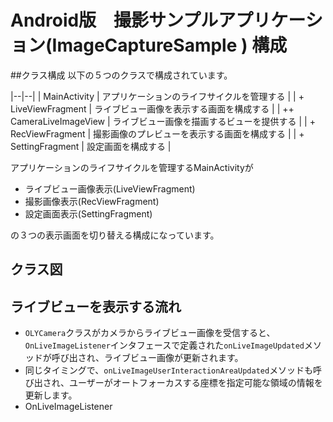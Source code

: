 # Android版　撮影サンプルアプリケーション(ImageCaptureSample ) 構成

##クラス構成
以下の５つのクラスで構成されています。

|--|--|
| MainActivity        | アプリケーションのライフサイクルを管理する   |
| + LiveViewFragment    | ライブビュー画像を表示する画面を構成する     |
| ++ CameraLiveImageView | ライブビュー画像を描画するビューを提供する   |
| + RecViewFragment     | 撮影画像のプレビューを表示する画面を構成する |
| + SettingFragment     | 設定画面を構成する                           |

アプリケーションのライフサイクルを管理するMainActivityが

+ ライブビュー画像表示(LiveViewFragment)
+ 撮影画像表示(RecViewFragment)
+ 設定画面表示(SettingFragment)

の３つの表示画面を切り替える構成になっています。

## クラス図

## ライブビューを表示する流れ
+ `OLYCamera`クラスがカメラからライブビュー画像を受信すると、`OnLiveImageListener`インタフェースで定義された`onLiveImageUpdated`メソッドが呼び出され、ライブビュー画像が更新されます。
+ 同じタイミングで、`onLiveImageUserInteractionAreaUpdated`メソッドも呼び出され、ユーザーがオートフォーカスする座標を指定可能な領域の情報を更新します。
+ OnLiveImageListener

